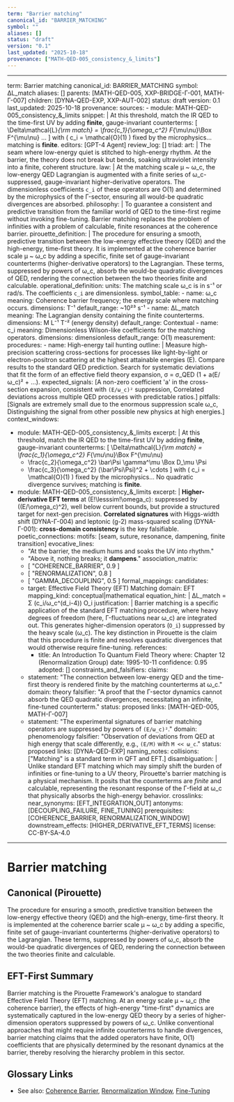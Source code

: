 ```yaml
---
term: "Barrier matching"
canonical_id: "BARRIER_MATCHING"
symbol: ""
aliases: []
status: "draft"
version: "0.1"
last_updated: "2025-10-18"
provenance: ["MATH-QED-005_consistency_&_limits"]
---
```


---
term: Barrier matching
canonical_id: BARRIER_MATCHING
symbol: ΔL_match
aliases: []
parents: [MATH-QED-005, XXP-BRIDGE-Γ-001, MATH-Γ-007]
children: [DYNA-QED-EXP, XXP-AUT-002]
status: draft
version: 0.1
last_updated: 2025-10-18
provenance:
  sources:
    - module: MATH-QED-005_consistency_&_limits
      snippet: |
        At this threshold, match the IR QED to the time-first UV by adding **finite**, gauge-invariant counterterms:
        [
        \Delta\mathcal{L}*{\rm match}
        = \frac{c_1}{\omega_c^2} F*{\mu\nu}\Box F^{\mu\nu}
        ...
        ]
        with ( c_i = \mathcal{O}(1) ) fixed by the microphysics... matching is **finite**.
  editors: [GPT-4 Agent]
  review_log: []
triad:
  art: |
    The seam where low-energy quiet is stitched to high-energy rhythm. At the barrier, the theory does not break but bends, soaking ultraviolet intensity into a finite, coherent structure.
  law: |
    At the matching scale μ ~ ω_c, the low-energy QED Lagrangian is augmented with a finite series of ω_c-suppressed, gauge-invariant higher-derivative operators. The dimensionless coefficients `c_i` of these operators are O(1) and determined by the microphysics of the Γ-sector, ensuring all would-be quadratic divergences are absorbed.
  philosophy: |
    To guarantee a consistent and predictive transition from the familiar world of QED to the time-first regime without invoking fine-tuning. Barrier matching replaces the problem of infinities with a problem of calculable, finite resonances at the coherence barrier.
pirouette_definition: |
  The procedure for ensuring a smooth, predictive transition between the low-energy effective theory (QED) and the high-energy, time-first theory. It is implemented at the coherence barrier scale μ ~ ω_c by adding a specific, finite set of gauge-invariant counterterms (higher-derivative operators) to the Lagrangian. These terms, suppressed by powers of ω_c, absorb the would-be quadratic divergences of QED, rendering the connection between the two theories finite and calculable.
operational_definition:
  units: The matching scale ω_c is in s⁻¹ or rad/s. The coefficients `c_i` are dimensionless.
  symbol_table:
    - name: ω_c
      meaning: Coherence barrier frequency; the energy scale where matching occurs.
      dimensions: T⁻¹
      default_range: ~10²³ s⁻¹
    - name: ΔL_match
      meaning: The Lagrangian density containing the finite counterterms.
      dimensions: M L⁻¹ T⁻² (energy density)
      default_range: Contextual
    - name: c_i
      meaning: Dimensionless Wilson-like coefficients for the matching operators.
      dimensions: dimensionless
      default_range: O(1)
  measurement:
    procedures:
      - name: High-energy tail hunting
        outline: |
          Measure high-precision scattering cross-sections for processes like light-by-light or electron-positron scattering at the highest attainable energies (E). Compare results to the standard QED prediction. Search for systematic deviations that fit the form of an effective field theory expansion, σ = σ_QED (1 + a(E/ω_c)² + ...).
        expected_signals: [A non-zero coefficient 'a' in the cross-section expansion, consistent with `(E/ω_c)²` suppression, Correlated deviations across multiple QED processes with predictable ratios.]
        pitfalls: [Signals are extremely small due to the enormous suppression scale ω_c, Distinguishing the signal from other possible new physics at high energies.]
context_windows:
  - module: MATH-QED-005_consistency_&_limits
    excerpt: |
      At this threshold, match the IR QED to the time-first UV by adding **finite**, gauge-invariant counterterms:
      [
      \Delta\mathcal{L}*{\rm match}
      = \frac{c_1}{\omega_c^2} F*{\mu\nu}\Box F^{\mu\nu}
      + \frac{c_2}{\omega_c^2} \bar\Psi \gamma^\mu \Box D_\mu \Psi
      + \frac{c_3}{\omega_c^2} (\bar\Psi\Psi)^2 + \cdots
      ]
      with ( c_i = \mathcal{O}(1) ) fixed by the microphysics... No quadratic divergence survives; matching is **finite**.
  - module: MATH-QED-005_consistency_&_limits
    excerpt: |
      **Higher-derivative EFT terms** at (E!\lesssim!\omega_c): suppressed by ((E/\omega_c)^2), well below current bounds, but provide a structured target for next-gen precision.
      **Correlated signatures** with Higgs-width shift (DYNA-Γ-004) and leptonic (g-2) mass-squared scaling (DYNA-Γ-001): **cross-domain consistency** is the key falsifiable.
poetic_connections:
  motifs: [seam, suture, resonance, dampening, finite transition]
  evocative_lines:
    - "At the barrier, the medium hums and soaks the UV into rhythm."
    - "Above it, nothing breaks; it **dampens**."
  association_matrix:
    - [ "COHERENCE_BARRIER", 0.9 ]
    - [ "RENORMALIZATION", 0.8 ]
    - [ "GAMMA_DECOUPLING", 0.5 ]
formal_mappings:
  candidates:
    - target: Effective Field Theory (EFT) Matching
      domain: EFT
      mapping_kind: conceptual|mathematical
      equation_hint: |
        ΔL_match = Σ (c_i/ω_c^(d_i-4)) O_i
      justification: |
        Barrier matching is a specific application of the standard EFT matching procedure, where heavy degrees of freedom (here, Γ-fluctuations near ω_c) are integrated out. This generates higher-dimension operators (`O_i`) suppressed by the heavy scale (ω_c). The key distinction in Pirouette is the claim that this procedure is finite and resolves quadratic divergences that would otherwise require fine-tuning.
      references:
        - title: An Introduction To Quantum Field Theory
          where: Chapter 12 (Renormalization Group)
          date: 1995-10-11
      confidence: 0.95
  adopted: []
constraints_and_falsifiers:
  claims:
    - statement: "The connection between low-energy QED and the time-first theory is rendered finite by the matching counterterms at ω_c."
      domain: theory
      falsifier: "A proof that the Γ-sector dynamics cannot absorb the QED quadratic divergences, necessitating an infinite, fine-tuned counterterm."
      status: proposed
      links: [MATH-QED-005, MATH-Γ-007]
    - statement: "The experimental signatures of barrier matching operators are suppressed by powers of `(E/ω_c)²`."
      domain: phenomenology
      falsifier: "Observation of deviations from QED at high energy that scale differently, e.g., `(E/M)` with `M << ω_c`."
      status: proposed
      links: [DYNA-QED-EXP]
naming_notes:
  collisions: ["Matching" is a standard term in QFT and EFT.]
  disambiguation: |
    Unlike standard EFT matching which may simply shift the burden of infinities or fine-tuning to a UV theory, Pirouette's barrier matching is a physical mechanism. It posits that the counterterms are *finite* and calculable, representing the resonant response of the Γ-field at ω_c that physically absorbs the high-energy behavior.
crosslinks:
  near_synonyms: [EFT_INTEGRATION_OUT]
  antonyms: [DECOUPLING_FAILURE, FINE_TUNING]
  prerequisites: [COHERENCE_BARRIER, RENORMALIZATION_WINDOW]
  downstream_effects: [HIGHER_DERIVATIVE_EFT_TERMS]
license: CC-BY-SA-4.0
---

# Barrier matching

## Canonical (Pirouette)
The procedure for ensuring a smooth, predictive transition between the low-energy effective theory (QED) and the high-energy, time-first theory. It is implemented at the coherence barrier scale μ ~ ω_c by adding a specific, finite set of gauge-invariant counterterms (higher-derivative operators) to the Lagrangian. These terms, suppressed by powers of ω_c, absorb the would-be quadratic divergences of QED, rendering the connection between the two theories finite and calculable.

## EFT-First Summary
Barrier matching is the Pirouette Framework's analogue to standard Effective Field Theory (EFT) matching. At an energy scale μ ~ ω_c (the coherence barrier), the effects of high-energy "time-first" dynamics are systematically captured in the low-energy QED theory by a series of higher-dimension operators suppressed by powers of ω_c. Unlike conventional approaches that might require infinite counterterms to handle divergences, barrier matching claims that the added operators have finite, O(1) coefficients that are physically determined by the resonant dynamics at the barrier, thereby resolving the hierarchy problem in this sector.

## Glossary Links
- See also: [Coherence Barrier](<placeholder>), [Renormalization Window](<placeholder>), [Fine-Tuning](<placeholder>)